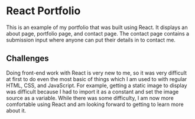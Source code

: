 # React Portfolio
This is an example of my portfolio that was built using React. It displays an about page, portfolio page, and contact page. The contact page contains a submission input where anyone can put their details in to contact me. 

## Challenges

Doing front-end work with React is very new to me, so it was very difficult at first to do even the most basic of things which I am used to with regular HTML, CSS, and JavaScript. For example, getting a static image to display was difficult because I had to import it as a constant and set the image source as a variable. While there was some difficulty, I am now more comfortable using React and am looking forward to getting to learn more about it. 
